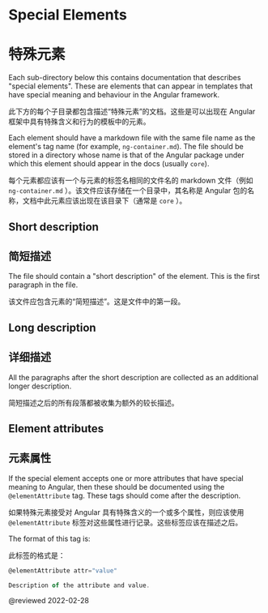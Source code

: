 # Special Elements

# 特殊元素

Each sub-directory below this contains documentation that describes "special elements".
These are elements that can appear in templates that have special meaning and behaviour in the Angular framework.

此下方的每个子目录都包含描述“特殊元素”的文档。这些是可以出现在 Angular 框架中具有特殊含义和行为的模板中的元素。

Each element should have a markdown file with the same file name as the element's tag name (for example, `ng-container.md`).
The file should be stored in a directory whose name is that of the Angular package under which this element should appear in the docs (usually `core`).

每个元素都应该有一个与元素的标签名相同的文件名的 markdown 文件（例如 `ng-container.md` ）。该文件应该存储在一个目录中，其名称是 Angular 包的名称，文档中此元素应该出现在该目录下（通常是 `core` ）。

## Short description

## 简短描述

The file should contain a "short description" of the element. This is the first paragraph in the file.

该文件应包含元素的“简短描述”。这是文件中的第一段。

## Long description

## 详细描述

All the paragraphs after the short description are collected as an additional longer description.

简短描述之后的所有段落都被收集为额外的较长描述。

## Element attributes

## 元素属性

If the special element accepts one or more attributes that have special meaning to Angular, then these should be documented using the `@elementAttribute` tag.
These tags should come after the description.

如果特殊元素接受对 Angular 具有特殊含义的一个或多个属性，则应该使用 `@elementAttribute` 标签对这些属性进行记录。这些标签应该在描述之后。

The format of this tag is:

此标签的格式是：

```typescript
@elementAttribute attr="value"

Description of the attribute and value.
```

<!-- links -->

<!-- external links -->

<!-- end links -->

@reviewed 2022-02-28